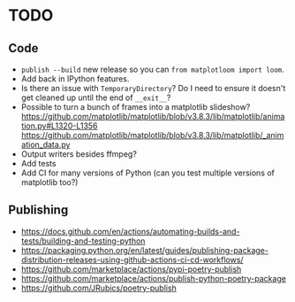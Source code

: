 # TODO

## Code

* `publish --build` new release so you can `from matplotloom import loom`.
* Add back in IPython features.
* Is there an issue with `TemporaryDirectory`? Do I need to ensure it doesn't get cleaned up until the end of `__exit__`?
* Possible to turn a bunch of frames into a matplotlib slideshow?
https://github.com/matplotlib/matplotlib/blob/v3.8.3/lib/matplotlib/animation.py#L1320-L1356
https://github.com/matplotlib/matplotlib/blob/v3.8.3/lib/matplotlib/_animation_data.py
* Output writers besides ffmpeg?
* Add tests
* Add CI for many versions of Python (can you test multiple versions of matplotlib too?)

## Publishing

* https://docs.github.com/en/actions/automating-builds-and-tests/building-and-testing-python
* https://packaging.python.org/en/latest/guides/publishing-package-distribution-releases-using-github-actions-ci-cd-workflows/
* https://github.com/marketplace/actions/pypi-poetry-publish
* https://github.com/marketplace/actions/publish-python-poetry-package
* https://github.com/JRubics/poetry-publish
